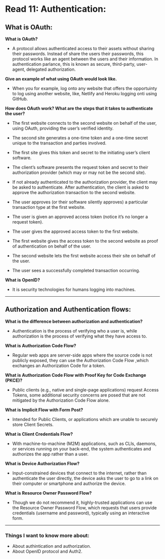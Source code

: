 # Read 11: Authentication:

## What is OAuth:

**What is OAuth?**

- A protocol allows authenticated access to their assets without sharing their passwords. Instead of share the users their passwords, this protocol works like an agent between the users and their information. In authentication parlance, this is known as secure, third-party, user-agent, delegated authorization.

**Give an example of what using OAuth would look like.**

- When you for example, log onto any website that offers the opportuinty to log using another website, like, Netlify and Heroku logging onti using GitHub.

**How does OAuth work? What are the steps that it takes to authenticate the user?**

- The first website connects to the second website on behalf of the user, using OAuth, providing the user’s verified identity.

- The second site generates a one-time token and a one-time secret unique to the transaction and parties involved.

- The first site gives this token and secret to the initiating user’s client software.

- The client’s software presents the request token and secret to their authorization provider (which may or may not be the second site).

- If not already authenticated to the authorization provider, the client may be asked to authenticate. After authentication, the client is asked to approve the authorization transaction to the second website.

- The user approves (or their software silently approves) a particular transaction type at the first website.

- The user is given an approved access token (notice it’s no longer a request token).

- The user gives the approved access token to the first website.

- The first website gives the access token to the second website as proof of authentication on behalf of the user.

- The second website lets the first website access their site on behalf of the user.

- The user sees a successfully completed transaction occurring.

**What is OpenID?**

- It is security technologies for humans logging into machines.

---------------------------------------------------------------------

## Authorization and Authentication flows:

**What is the difference between authorization and authentication?**

- Authentication is the process of verifying who a user is, while authorization is the process of verifying what they have access to.

**What is Authorization Code Flow?**

- Regular web apps are server-side apps where the source code is not publicly exposed, they can use the Authorization Code Flow ,which exchanges an Authorization Code for a token.

**What is Authorization Code Flow with Proof Key for Code Exchange (PKCE)?**

- Public clients (e.g., native and single-page applications) request Access Tokens, some additional security concerns are posed that are not mitigated by the Authorization Code Flow alone.

**What is Implicit Flow with Form Post?**

- Intended for Public Clients, or applications which are unable to securely store Client Secrets.

**What is Client Credentials Flow?**

- With machine-to-machine (M2M) applications, such as CLIs, daemons, or services running on your back-end, the system authenticates and authorizes the app rather than a user.

**What is Device Authorization Flow?**

- Input-constrained devices that connect to the internet, rather than authenticate the user directly, the device asks the user to go to a link on their computer or smartphone and authorize the device.

**What is Resource Owner Password Flow?**

- Though we do not recommend it, highly-trusted applications can use the Resource Owner Password Flow, which requests that users provide credentials (username and password), typically using an interactive form.

---------------------------------------------------------------------

### Things I want to know more about:

- About authintication and authorization.
- About OpenID protocol and Auth2.
